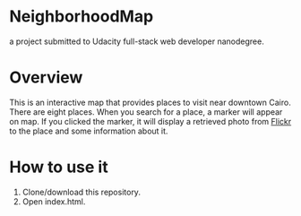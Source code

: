 # NeighborhoodMap
a project submitted to Udacity full-stack web developer nanodegree.

# Overview
This is an interactive map that provides places to visit near downtown Cairo. There are eight places. When you search for a place, a marker will appear on map. If you clicked the marker, it will display a retrieved photo from [Flickr](https://www.flickr.com) to the place and some information about it.

# How to use it
1. Clone/download this repository.
2. Open index.html.
